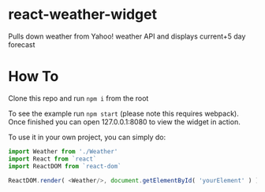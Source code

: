 # react-weather-widget
Pulls down weather from Yahoo! weather API and displays current+5 day forecast

# How To
Clone this repo and run `npm i` from the root

To see the example run `npm start` (please note this requires webpack). Once finished you can open 127.0.0.1:8080 to view the widget in action.

To use it in your own project, you can simply do:
```javascript
import Weather from './Weather'
import React from `react`
import ReactDOM from `react-dom`

ReactDOM.render( <Weather/>, document.getElementById( 'yourElement' ) )
```
